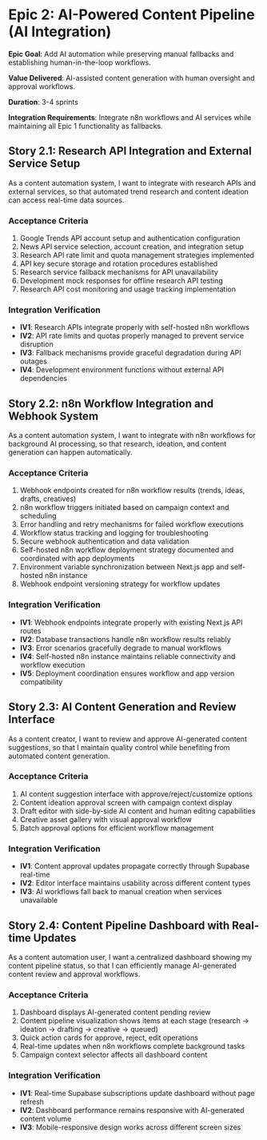 # Epic 2: AI-Powered Content Pipeline (AI Integration)

**Epic Goal**: Add AI automation while preserving manual fallbacks and establishing human-in-the-loop workflows.

**Value Delivered**: AI-assisted content generation with human oversight and approval workflows.

**Duration**: 3-4 sprints

**Integration Requirements**: Integrate n8n workflows and AI services while maintaining all Epic 1 functionality as fallbacks.

## Story 2.1: Research API Integration and External Service Setup

As a content automation system,
I want to integrate with research APIs and external services,
so that automated trend research and content ideation can access real-time data sources.

### Acceptance Criteria
1. Google Trends API account setup and authentication configuration
2. News API service selection, account creation, and integration setup
3. Research API rate limit and quota management strategies implemented
4. API key secure storage and rotation procedures established
5. Research service fallback mechanisms for API unavailability
6. Development mock responses for offline research API testing
7. Research API cost monitoring and usage tracking implementation

### Integration Verification
- **IV1**: Research APIs integrate properly with self-hosted n8n workflows
- **IV2**: API rate limits and quotas properly managed to prevent service disruption
- **IV3**: Fallback mechanisms provide graceful degradation during API outages
- **IV4**: Development environment functions without external API dependencies

## Story 2.2: n8n Workflow Integration and Webhook System

As a content automation system,
I want to integrate with n8n workflows for background AI processing,
so that research, ideation, and content generation can happen automatically.

### Acceptance Criteria
1. Webhook endpoints created for n8n workflow results (trends, ideas, drafts, creatives)
2. n8n workflow triggers initiated based on campaign context and scheduling
3. Error handling and retry mechanisms for failed workflow executions
4. Workflow status tracking and logging for troubleshooting
5. Secure webhook authentication and data validation
6. Self-hosted n8n workflow deployment strategy documented and coordinated with app deployments
7. Environment variable synchronization between Next.js app and self-hosted n8n instance
8. Webhook endpoint versioning strategy for workflow updates

### Integration Verification
- **IV1**: Webhook endpoints integrate properly with existing Next.js API routes
- **IV2**: Database transactions handle n8n workflow results reliably
- **IV3**: Error scenarios gracefully degrade to manual workflows
- **IV4**: Self-hosted n8n instance maintains reliable connectivity and workflow execution
- **IV5**: Deployment coordination ensures workflow and app version compatibility

## Story 2.3: AI Content Generation and Review Interface

As a content creator,
I want to review and approve AI-generated content suggestions,
so that I maintain quality control while benefiting from automated content generation.

### Acceptance Criteria
1. AI content suggestion interface with approve/reject/customize options
2. Content ideation approval screen with campaign context display
3. Draft editor with side-by-side AI content and human editing capabilities
4. Creative asset gallery with visual approval workflow
5. Batch approval options for efficient workflow management

### Integration Verification
- **IV1**: Content approval updates propagate correctly through Supabase real-time
- **IV2**: Editor interface maintains usability across different content types
- **IV3**: AI workflows fall back to manual creation when services unavailable

## Story 2.4: Content Pipeline Dashboard with Real-time Updates

As a content automation user,
I want a centralized dashboard showing my content pipeline status,
so that I can efficiently manage AI-generated content review and approval workflows.

### Acceptance Criteria
1. Dashboard displays AI-generated content pending review
2. Content pipeline visualization shows items at each stage (research → ideation → drafting → creative → queued)
3. Quick action cards for approve, reject, edit operations
4. Real-time updates when n8n workflows complete background tasks
5. Campaign context selector affects all dashboard content

### Integration Verification
- **IV1**: Real-time Supabase subscriptions update dashboard without page refresh
- **IV2**: Dashboard performance remains responsive with AI-generated content volume
- **IV3**: Mobile-responsive design works across different screen sizes
